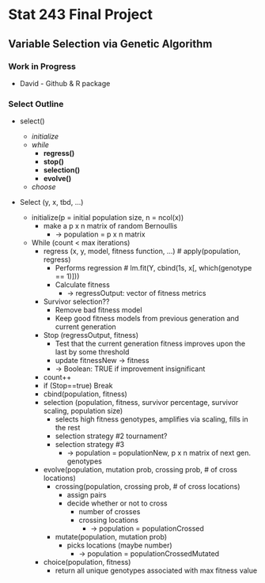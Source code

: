 # Stat 243 Final Project
## Variable Selection via Genetic Algorithm

### Work in Progress
* David - Github & R package

### Select Outline

* select()
  * *initialize*
  * *while*
    * **regress()**
    * **stop()**
    * **selection()**
    * **evolve()**
  * *choose*

* Select (y, x, tbd, ...)
  * initialize(p = initial population size, n = ncol(x))
      * make a p x n matrix of random Bernoullis
        * -> population = p x n matrix
  * While (count < max iterations)
    * regress (x, y, model, fitness function, ...) # apply(population, regress)
      * Performs regression # lm.fit(Y, cbind(1s, x[, which(genotype == 1)]))
      * Calculate fitness
        * -> regressOutput: vector of fitness metrics
    * Survivor selection??
      * Remove bad fitness model
      * Keep good fitness models from previous generation and current generation
    * Stop (regressOutput, fitness)
      * Test that the current generation fitness improves upon the last by some threshold
      * update fitnessNew -> fitness
      * -> Boolean: TRUE if improvement insignificant
    * count++
    * if (Stop==true) Break
    * cbind(population, fitness)
    * selection (population, fitness, survivor percentage, survivor scaling, population size)
      * selects high fitness genotypes, amplifies via scaling, fills in the rest
      * selection strategy #2 tournament?
      * selection strategy #3 
        * -> population = populationNew, p x n matrix of next gen. genotypes
    * evolve(population, mutation prob, crossing prob, # of cross locations)
      * crossing(population, crossing prob, # of cross locations)
        * assign pairs
        * decide whether or not to cross
          * number of crosses
          * crossing locations
            * -> population = populationCrossed
      * mutate(population, mutation prob)
        * picks locations (maybe number)
          * -> population = populationCrossedMutated
    * choice(population, fitness)
      * return all unique genotypes associated with max fitness value
